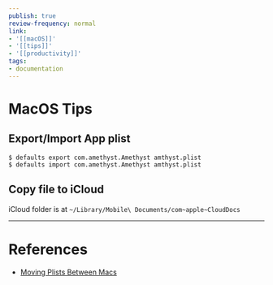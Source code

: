 ```yaml
---
publish: true
review-frequency: normal
link:
- '[[macOS]]'
- '[[tips]]'
- '[[productivity]]'
tags:
- documentation
---
```


# MacOS Tips

## Export/Import App plist

```
$ defaults export com.amethyst.Amethyst amthyst.plist
$ defaults import com.amethyst.Amethyst amthyst.plist
```

## Copy file to iCloud
iCloud folder is at `~/Library/Mobile\ Documents/com~apple~CloudDocs`

---
# References
- [Moving Plists Between Macs](https://www.johnplummer.com/mac/moving-plists-between-macs.html)